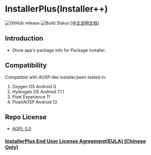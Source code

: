 # InstallerPlus(Installer++)

![GitHub release](https://img.shields.io/github/v/release/NextAlone/InstallerPlus?color=success&label=Release&logo=github) ![Build Status](https://img.shields.io/github/workflow/status/NextAlone/InstallerPlus/autoCI?label=Build&logo=github) [[中文说明文档]](README_CN.md)

## Introduction

- Show app's package info for Package Installer.

## Compatibility

Compatible with AOSP-like installer,been tested in:  

1. Oxygen OS Android Q
2. Hydrogen OS Android 7.1.1
3. Pixel Experience 11
4. Pixel/AOSP Android 13

## Repo License

- [AGPL-3.0](./LICENSE.md)

### [InstallerPlus End User License Agreement(EULA) (Chinese Only)](./app/src/main/assets/eula.md)
